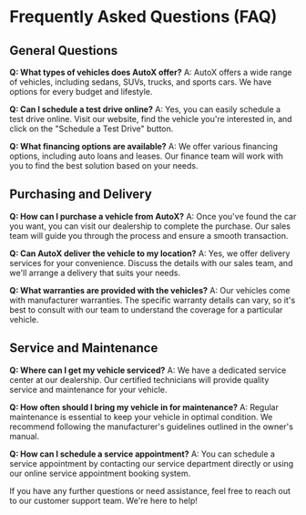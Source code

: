 # Frequently Asked Questions (FAQ)

## General Questions

**Q: What types of vehicles does AutoX offer?**
A: AutoX offers a wide range of vehicles, including sedans, SUVs, trucks, and sports cars. We have options for every budget and lifestyle.

**Q: Can I schedule a test drive online?**
A: Yes, you can easily schedule a test drive online. Visit our website, find the vehicle you're interested in, and click on the "Schedule a Test Drive" button.

**Q: What financing options are available?**
A: We offer various financing options, including auto loans and leases. Our finance team will work with you to find the best solution based on your needs.

## Purchasing and Delivery

**Q: How can I purchase a vehicle from AutoX?**
A: Once you've found the car you want, you can visit our dealership to complete the purchase. Our sales team will guide you through the process and ensure a smooth transaction.

**Q: Can AutoX deliver the vehicle to my location?**
A: Yes, we offer delivery services for your convenience. Discuss the details with our sales team, and we'll arrange a delivery that suits your needs.

**Q: What warranties are provided with the vehicles?**
A: Our vehicles come with manufacturer warranties. The specific warranty details can vary, so it's best to consult with our team to understand the coverage for a particular vehicle.

## Service and Maintenance

**Q: Where can I get my vehicle serviced?**
A: We have a dedicated service center at our dealership. Our certified technicians will provide quality service and maintenance for your vehicle.

**Q: How often should I bring my vehicle in for maintenance?**
A: Regular maintenance is essential to keep your vehicle in optimal condition. We recommend following the manufacturer's guidelines outlined in the owner's manual.

**Q: How can I schedule a service appointment?**
A: You can schedule a service appointment by contacting our service department directly or using our online service appointment booking system.

If you have any further questions or need assistance, feel free to reach out to our customer support team. We're here to help!
